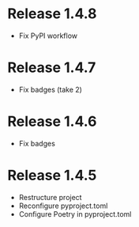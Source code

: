 # Release 1.4.8

- Fix PyPI workflow

# Release 1.4.7

- Fix badges (take 2)

# Release 1.4.6

- Fix badges

# Release 1.4.5

- Restructure project
- Reconfigure pyproject.toml
- Configure Poetry in pyproject.toml
